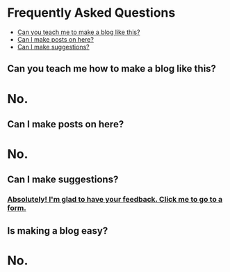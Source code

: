 # Frequently Asked Questions

- [Can you teach me to make a blog like this?](#can-you-teach-me-how-to-make-a-blog-like-this)
- [Can I make posts on here?](#can-i-make-posts-on-here)
- [Can I make suggestions?](#can-i-make-suggestions)

## Can you teach me how to make a blog like this?
# No.
## Can I make posts on here?
# No.
## Can I make suggestions?
### [Absolutely! I'm glad to have your feedback. Click me to go to a form.](https://forms.gle/YrnXd138KQ8RyrdR6)

## Is making a blog easy?
# No.
